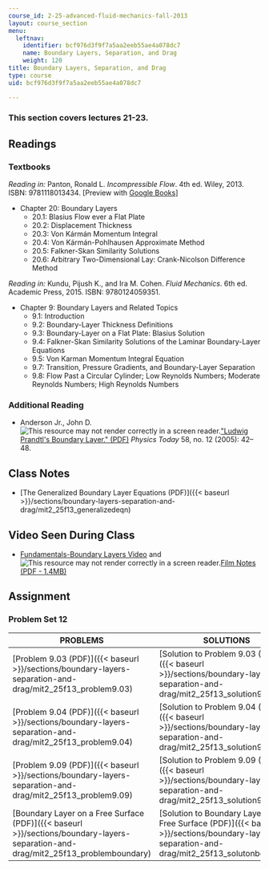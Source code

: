 ```yaml
---
course_id: 2-25-advanced-fluid-mechanics-fall-2013
layout: course_section
menu:
  leftnav:
    identifier: bcf976d3f9f7a5aa2eeb55ae4a078dc7
    name: Boundary Layers, Separation, and Drag
    weight: 120
title: Boundary Layers, Separation, and Drag
type: course
uid: bcf976d3f9f7a5aa2eeb55ae4a078dc7

---
```


### This section covers lectures 21-23.

Readings
--------

### Textbooks

_Reading in:_ Panton, Ronald L. _Incompressible Flow_. 4th ed. Wiley, 2013. ISBN: 9781118013434. \[Preview with [Google Books](http://books.google.com/books?id=sa4eAAAAQBAJ&pg=PAfrontcover)\]

*   Chapter 20: Boundary Layers
    *   20.1: Blasius Flow ever a Flat Plate
    *   20.2: Displacement Thickness
    *   20.3: Von Kármán Momentum Integral
    *   20.4: Von Kármán-Pohlhausen Approximate Method
    *   20.5: Falkner-Skan Similarity Solutions
    *   20.6: Arbitrary Two-Dimensional Lay: Crank-Nicolson Difference Method

_Reading in:_ Kundu, Pijush K., and Ira M. Cohen. _Fluid Mechanics_. 6th ed. Academic Press, 2015. ISBN: 9780124059351.

*   Chapter 9: Boundary Layers and Related Topics
    *   9.1: Introduction
    *   9.2: Boundary-Layer Thickness Definitions
    *   9.3: Boundary-Layer on a Flat Plate: Blasius Solution
    *   9.4: Falkner-Skan Similarity Solutions of the Laminar Boundary-Layer Equations
    *   9.5: Von Karman Momentum Integral Equation
    *   9.7: Transition, Pressure Gradients, and Boundary-Layer Separation
    *   9.8: Flow Past a Circular Cylinder; Low Reynolds Numbers; Moderate Reynolds Numbers; High Reynolds Numbers

### Additional Reading

*   Anderson Jr., John D. ![This resource may not render correctly in a screen reader.](/images/inacessible.gif)["Ludwig Prandtl's Boundary Layer." (PDF)](http://www.aps.org/units/dfd/resources/upload/prandtl_vol58no12p42_48.pdf) _Physics Today_ 58, no. 12 (2005): 42–48.

Class Notes
-----------

*   [The Generalized Boundary Layer Equations (PDF)]({{< baseurl >}}/sections/boundary-layers-separation-and-drag/mit2_25f13_generalizedeqn)

Video Seen During Class
-----------------------

*   [Fundamentals-Boundary Layers Video](https://youtu.be/wMxK2GtFFq0) and ![This resource may not render correctly in a screen reader.](/images/inacessible.gif)[Film Notes (PDF - 1.4MB)](http://web.mit.edu/hml/ncfmf/10FBL.pdf)

Assignment
----------

### Problem Set 12

| PROBLEMS | SOLUTIONS |
| --- | --- |
| [Problem 9.03 (PDF)]({{< baseurl >}}/sections/boundary-layers-separation-and-drag/mit2_25f13_problem9.03) | [Solution to Problem 9.03 (PDF)]({{< baseurl >}}/sections/boundary-layers-separation-and-drag/mit2_25f13_solution9.03) |
| [Problem 9.04 (PDF)]({{< baseurl >}}/sections/boundary-layers-separation-and-drag/mit2_25f13_problem9.04) | [Solution to Problem 9.04 (PDF)]({{< baseurl >}}/sections/boundary-layers-separation-and-drag/mit2_25f13_solution9.04) |
| [Problem 9.09 (PDF)]({{< baseurl >}}/sections/boundary-layers-separation-and-drag/mit2_25f13_problem9.09) | [Solution to Problem 9.09 (PDF)]({{< baseurl >}}/sections/boundary-layers-separation-and-drag/mit2_25f13_solution9.09) |
| [Boundary Layer on a Free Surface (PDF)]({{< baseurl >}}/sections/boundary-layers-separation-and-drag/mit2_25f13_problemboundary) | [Solution to Boundary Layer on a Free Surface (PDF)]({{< baseurl >}}/sections/boundary-layers-separation-and-drag/mit2_25f13_solutonboundary)